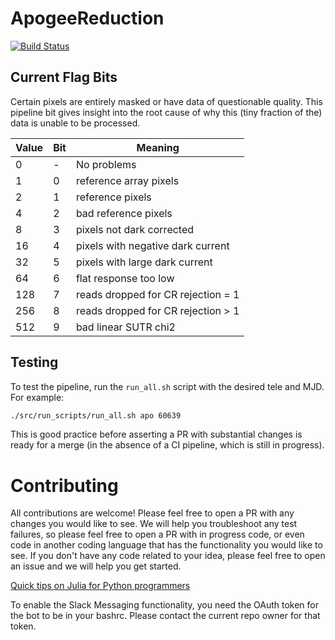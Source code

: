 # ApogeeReduction

[![Build Status](https://github.com/andrew-saydjari/ApogeeReduction.jl/actions/workflows/CI.yml/badge.svg?branch=main)](https://github.com/andrew-saydjari/ApogeeReduction.jl/actions/workflows/CI.yml?query=branch%3Amain)

## Current Flag Bits

Certain pixels are entirely masked or have data of questionable quality. This pipeline bit gives insight into the root cause of why this (tiny fraction of the) data is unable to be processed.

| Value         | Bit         | Meaning     |
| ----------- | ----------- | ----------- |
| 0     | -     | No problems       |
| 1     | 0     | reference array pixels |
| 2     | 1     | reference pixels |
| 4     | 2     | bad reference pixels |
| 8     | 3     | pixels not dark corrected |
| 16    | 4     | pixels with negative dark current |
| 32    | 5     | pixels with large dark current |
| 64    | 6     | flat response too low |
| 128   | 7     | reads dropped for CR rejection = 1 |
| 256   | 8     | reads dropped for CR rejection > 1 |
| 512   | 9     | bad linear SUTR chi2 |

## Testing

To test the pipeline, run the `run_all.sh` script with the desired tele and MJD. For example:

```bash
./src/run_scripts/run_all.sh apo 60639
```

This is good practice before asserting a PR with substantial changes is ready for a merge (in the absence of a CI pipeline, which is still in progress).

# Contributing

All contributions are welcome! Please feel free to open a PR with any changes you would like to see. We will help you troubleshoot any test failures, so please feel free to open a PR with in progress code, or even code in another coding language that has the functionality you would like to see. If you don't have any code related to your idea, please feel free to open an issue and we will help you get started.

[Quick tips on Julia for Python programmers](https://docs.julialang.org/en/v1/manual/noteworthy-differences/#Noteworthy-differences-from-Python)

To enable the Slack Messaging functionality, you need the OAuth token for the bot to be in your bashrc. Please contact the current repo owner for that token.
